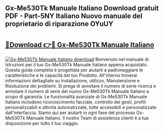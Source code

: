 ## Gx-Me530Tk Manuale Italiano Download gratuit PDF - Part-5NY Italiano Nuovo manuale del proprietario di riparazione OYuUY

# <h2><a href="http://dfefg7.blite.top/?on=Gx-Me530Tk+Manuale+Italiano">🔗Download 👉🔴 Gx-Me530Tk Manuale Italiano</a></h2>

[![Gx-Me530Tk Manuale Italiano download](https://i.imgur.com/lujVjoI.png)](http://dfefg7.blite.top/?on=Gx-Me530Tk+Manuale+Italiano)
Benvenuto nel manuale di Istruzioni per il tuo Gx-Me530Tk Manuale Italiano appena acquistato. Questa guida completa è progettata per aiutarti a padroneggiare le caratteristiche e le capacità del tuo Prodotto. All'interno troverai informazioni dettagliate su Installazione, utilizzo, Manutenzione e Risoluzione dei problemi. Si prega di annotare il numero di serie ricerca e annotare il numero di serie del nuovo Gx-Me530Tk Manuale Italiano a scopo di garanzia. Le funzionalità avanzate di Gx-Me530Tk Manuale Italiano includono riconoscimento facciale, controllo dei gesti, profili personalizzabili e attività automatizzate, tutte accessibili e personalizzate dall'interfaccia. Siamo qui per aiutarti in ogni fase del processo Gx-Me530Tk Manuale Italiano. Il nostro Team di assistenza clienti è a tua disposizione per tutto il tuo viaggio.
